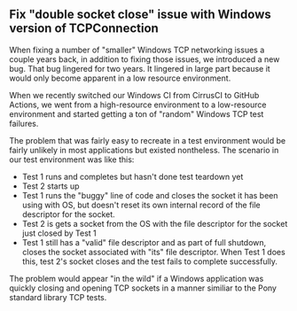 ## Fix "double socket close" issue with Windows version of TCPConnection

When fixing a number of "smaller" Windows TCP networking issues a couple years back, in addition to fixing those issues, we introduced a new bug. That bug lingered for two years. It lingered in large part because it would only become apparent in a low resource environment.

When we recently switched our Windows CI from CirrusCI to GitHub Actions, we went from a high-resource environment to a low-resource environment and started getting a ton of "random" Windows TCP test failures.

The problem that was fairly easy to recreate in a test environment would be fairly unlikely in most applications but existed nontheless. The scenario in our test environment was like this:

- Test 1 runs and completes but hasn't done test teardown yet
- Test 2 starts up
- Test 1 runs the "buggy" line of code and closes the socket it has been using with OS, but doesn't reset its own internal record of the file descriptor for the socket.
- Test 2 is gets a socket from the OS with the file descriptor for the socket just closed by Test 1
- Test 1 still has a "valid" file descriptor and as part of full shutdown, closes the socket associated with "its" file descriptor. When Test 1 does this, test 2's socket closes and the test fails to complete successfully.

The problem would appear "in the wild" if a Windows application was quickly closing and opening TCP sockets in a manner similiar to the Pony standard library TCP tests.
